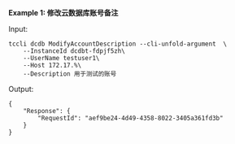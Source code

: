 **Example 1: 修改云数据库账号备注**



Input: 

```
tccli dcdb ModifyAccountDescription --cli-unfold-argument  \
    --InstanceId dcdbt-fdpjf5zh\
    --UserName testuser1\
    --Host 172.17.%\
    --Description 用于测试的账号
```

Output: 
```
{
    "Response": {
        "RequestId": "aef9be24-4d49-4358-8022-3405a361fd3b"
    }
}
```


